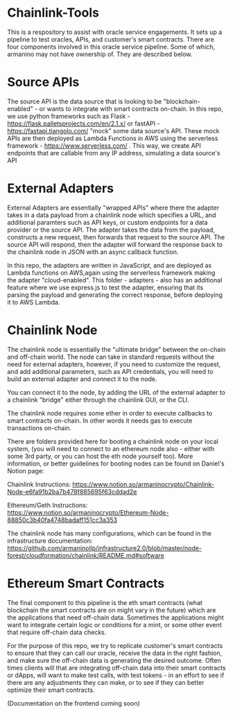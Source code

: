 # Chainlink-Tools

This is a respository to assist with oracle service engagements. It sets up a pipeline to test oracles, APIs, and customer's smart contracts. There are four components involved in this oracle service pipeline. Some of which, armanino may not have ownership of. They are described below.

# Source APIs

The source API is the data source that is looking to be "blockchain-enabled" - or wants to integrate with smart contracts on-chain. In this repo, we use python frameworks such as Flask - https://flask.palletsprojects.com/en/2.1.x/ or fastAPI - https://fastapi.tiangolo.com/ "mock" some data source's API. These mock APIs are then deployed as Lambda Functions in AWS using the serverless framework - https://www.serverless.com/ . This way, we create API endpoints that are callable from any IP address, simulating a data source's API

# External Adapters

External Adapters are essentially "wrapped APIs" where there the adapter takes in a data payload from a chainlink node which specifies a URL, and additional paramters such as API keys, or custom endpoints for a data provider or the source API. The adapter takes the data from the payload, constructs a new request, then forwards that request to the source API. The source API will respond, then the adapter will forward the response back to the chainlink node in JSON with an async callback function.

In this repo, the adapters are written in JavaScript, and are deployed as Lambda functions on AWS,again using the serverless framework making the adapter "cloud-enabled". This folder - adapters - also has an additional feature where we use express.js to test the adapter, ensuring that its parsing the payload and generating the correct response, before deploying it to AWS Lambda.

# Chainlink Node 

The chainlink node is essentially the "ultimate bridge" between the on-chain and off-chain world. The node can take in standard requests without the need for external adapters, however, if you need to customize the request, and add additional parameters, such as API credentials, you will need to build an external adapter and connect it to the node. 

You can connect it to the node, by adding the URL of the external adapter to a chainlink "bridge" either through the chainlink GUI, or the CLI. 

The chainlink node requires some ether in order to execute callbacks to smart contracts on-chain. In other words it needs gas to execute transactions on-chain. 

There are folders provided here for booting a chainlink node on your local system, (you will need to connect to an ethereum node also - either with some 3rd party, or you can host the eth node yourself too). More information, or better guidelines for booting nodes can be found on Daniel's Notion page: 

Chainlink Instructions:
https://www.notion.so/armaninocrypto/Chainlink-Node-e6fa91b2ba7b478f885695f63cddad2e 

Ethereum/Geth Instructions:
https://www.notion.so/armaninocrypto/Ethereum-Node-88850c3b40fa4748badaff151cc3a353

The chainlink node has many configurations, which can be found in the infrastructure documentation: 
https://github.com/armaninollp/infrastructure2.0/blob/master/node-forest/cloudformation/chainlink/README.md#software


# Ethereum Smart Contracts 

The final component to this pipeline is the eth smart contracts (what blockchain the smart contracts are on might vary in the future) which are the applications that need off-chain data. Sometimes the applications might want to integrate certain logic or conditions for a mint, or some other event that require off-chain data checks.

For the purpose of this repo, we try to replicate customer's smart contracts to ensure that they can call our oracle, receive the data in the right fashion, and make sure the off-chain data is generating the desired outcome. Often times clients will that are integrating off-chain data into their smart contracts or dApps, will want to make test calls, with test tokens - in an effort to see if there are any adjustments they can make, or to see if they can better optimize their smart contracts. 

(Documentation on the frontend coming soon)

